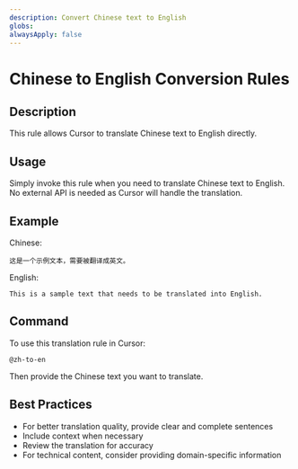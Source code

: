 ```yaml
---
description: Convert Chinese text to English
globs:
alwaysApply: false
---
```


# Chinese to English Conversion Rules

## Description

This rule allows Cursor to translate Chinese text to English directly.

## Usage

Simply invoke this rule when you need to translate Chinese text to English. No external API is needed as Cursor will handle the translation.

## Example

Chinese:

```
这是一个示例文本，需要被翻译成英文。
```

English:

```
This is a sample text that needs to be translated into English.
```

## Command

To use this translation rule in Cursor:

```
@zh-to-en
```

Then provide the Chinese text you want to translate.

## Best Practices

- For better translation quality, provide clear and complete sentences
- Include context when necessary
- Review the translation for accuracy
- For technical content, consider providing domain-specific information
